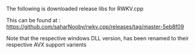 The following is downloaded release libs for RWKV.cpp

This can be found at : https://github.com/saharNooby/rwkv.cpp/releases/tag/master-5eb8f09

Note that the respective windows DLL version, has been renamed to their respective AVX support varients
